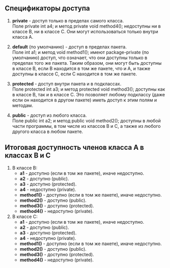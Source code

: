 ## Спецификаторы доступа

1. **private** - доступ только в пределах самого класса.  
Поле private int a4; и метод private void method4(); недоступны ни в классе B, ни в классе C. Они могут использоваться только внутри класса A.

2. **default** (по умолчанию) - доступ в пределах пакета.  
Поле int a1; и метод void method1(); имеют package-private (по умолчанию) доступ, что означает, что они доступны только в пределах того же пакета. Таким образом, они могут быть доступны в классе B, если B находится в том же пакете, что и A, и также доступны в классе C, если C находится в том же пакете.

3. **protected** - доступ внутри пакета и в подклассах.  
Поле protected int a3; и метод protected void method3(); доступны как в классе B, так и в классе C. Это позволяет любому подклассу (даже если он находится в другом пакете) иметь доступ к этим полям и методам.

4. **public** - доступ из любого класса.  
Поле public int a2; и метод public void method2(); доступны в любой части программы, в том числе из классов B и C, а также из любого другого класса в любом пакете.


## Итоговая доступность членов класса A в классах B и C

1. В классе B:
    * **a1** - доступно (если в том же пакете), иначе недоступно.
    * **a2** - доступно (public).
    * **a3** - доступно (protected).
    * **a4** - недоступно (private).
    * **method1()** - доступно (если в том же пакете), иначе недоступно.
    * **method2()** - доступно (public).
    * **method3()** - доступно (protected).
    * **method4()** - недоступно (private).
2. В классе C:
    * **a1** - доступно (если в том же пакете), иначе недоступно.
    * **a2** - доступно (public).
    * **a3** - доступно (protected).
    * **a4** - недоступно (private).
    * **method1()** - доступно (если в том же пакете), иначе недоступно.
    * **method2()** - доступно (public).
    * **method3()** - доступно (protected).
    * **method4()** - недоступно (private).
